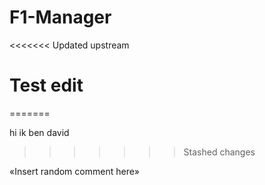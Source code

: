 # F1-Manager
<<<<<<< Updated upstream
# Test edit
=======

hi ik ben david
>>>>>>> Stashed changes

«Insert random comment here»
